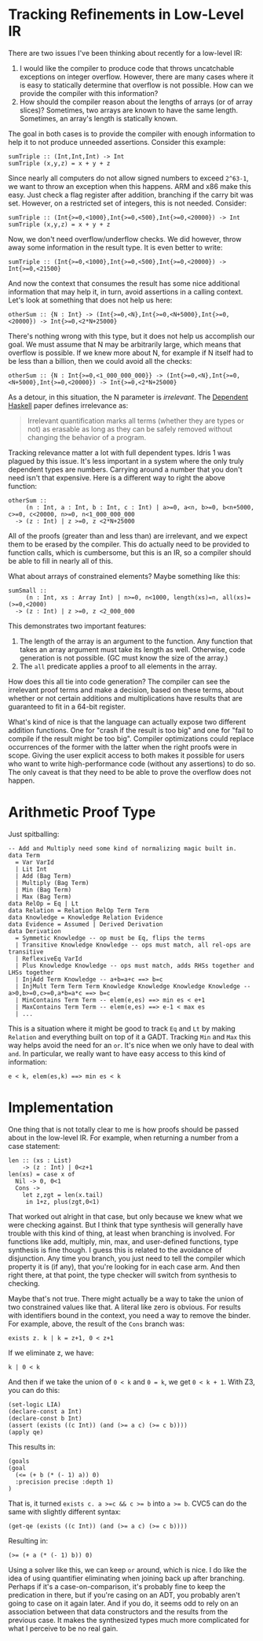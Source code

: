 # Tracking Refinements in Low-Level IR

There are two issues I've been thinking about recently for a low-level IR:

1. I would like the compiler to produce code that throws uncatchable
   exceptions on integer overflow. However, there are many cases where
   it is easy to statically determine that overflow is not possible.
   How can we provide the compiler with this information?
2. How should the compiler reason about the lengths of arrays (or of
   array slices)? Sometimes, two arrays are known to have the same
   length. Sometimes, an array's length is statically known.

The goal in both cases is to provide the compiler with enough information
to help it to not produce unneeded assertions. Consider this example:

    sumTriple :: (Int,Int,Int) -> Int
    sumTriple (x,y,z) = x + y + z

Since nearly all computers do not allow signed numbers to exceed `2^63-1`,
we want to throw an exception when this happens. ARM and x86 make this
easy. Just check a flag register after addition, branching if the carry
bit was set. However, on a restricted set of integers, this is not
needed. Consider:

    sumTriple :: (Int{>=0,<1000},Int{>=0,<500},Int{>=0,<20000}) -> Int
    sumTriple (x,y,z) = x + y + z

Now, we don't need overflow/underflow checks. We did however, throw away
some information in the result type. It is even better to write:

    sumTriple :: (Int{>=0,<1000},Int{>=0,<500},Int{>=0,<20000}) -> Int{>=0,<21500}

And now the context that consumes the result has some nice additional
information that may help it, in turn, avoid assertions in a calling context.
Let's look at something that does not help us here:

    otherSum :: {N : Int} -> (Int{>=0,<N},Int{>=0,<N+5000},Int{>=0,<20000}) -> Int{>=0,<2*N+25000}

There's nothing wrong with this type, but it does not help us accomplish
our goal. We must assume that N may be arbitrarily large, which means
that overflow is possible. If we knew more about N, for example if N itself
had to be less than a billion, then we could avoid all the checks:

    otherSum :: {N : Int{>=0,<1_000_000_000}} -> (Int{>=0,<N},Int{>=0,<N+5000},Int{>=0,<20000}) -> Int{>=0,<2*N+25000}

As a detour, in this situation, the N parameter is *irrelevant*. The
[Dependent Haskell](https://www.cs.cornell.edu/~pamorim/papers/icfp17.pdf) paper
defines irrelevance as:

> Irrelevant quantification marks all terms (whether they are types or not) as
> erasable as long as they can be safely removed without changing the behavior
> of a program.

Tracking relevance matter a lot with full dependent types. Idris 1 was plagued
by this issue. It's less important in a system where the only truly dependent
types are numbers. Carrying around a number that you don't need isn't that
expensive. Here is a different way to right the above function:

    otherSum ::
         (n : Int, a : Int, b : Int, c : Int) | a>=0, a<n, b>=0, b<n+5000, c>=0, c<20000, n>=0, n<1_000_000_000
      -> (z : Int) | z >=0, z <2*N+25000

All of the proofs (greater than and less than) are irrelevant, and we expect
them to be erased by the compiler. This do actually need to be provided
to function calls, which is cumbersome, but this is an IR, so a compiler
should be able to fill in nearly all of this.

What about arrays of constrained elements? Maybe something like this:

    sumSmall ::
         (n : Int, xs : Array Int) | n>=0, n<1000, length(xs)=n, all(xs)=(>=0,<2000)
      -> (z : Int) | z >=0, z <2_000_000

This demonstrates two important features:

1. The length of the array is an argument to the function. Any function that
   takes an array argument must take its length as well. Otherwise, code
   generation is not possible. (GC must know the size of the array.)
2. The `all` predicate applies a proof to all elements in the array.

How does this all tie into code generation? The compiler can see the irrelevant
proof terms and make a decision, based on these terms, about whether or
not certain additions and multiplications have results that are guaranteed
to fit in a 64-bit register.

What's kind of nice is that the language can actually expose two different
addition functions. One for "crash if the result is too big" and one for
"fail to compile if the result might be too big". Compiler optimizations
could replace occurrences of the former with the latter when the right
proofs were in scope. Giving the user explicit access to both makes it
possible for users who want to write high-performance code (without any
assertions) to do so. The only caveat is that they need to be able to
prove the overflow does not happen.

# Arithmetic Proof Type

Just spitballing:

    -- Add and Multiply need some kind of normalizing magic built in.
    data Term
      = Var VarId
      | Lit Int
      | Add (Bag Term)
      | Multiply (Bag Term)
      | Min (Bag Term)
      | Max (Bag Term)
    data RelOp = Eq | Lt
    data Relation = Relation RelOp Term Term
    data Knowledge = Knowledge Relation Evidence
    data Evidence = Assumed | Derived Derivation
    data Derivation
      = Symmetic Knowledge -- op must be Eq, flips the terms
      | Transitive Knowledge Knowledge -- ops must match, all rel-ops are transitive
      | ReflexiveEq VarId
      | Plus Knowledge Knowledge -- ops must match, adds RHSs together and LHSs together
      | InjAdd Term Knowledge -- a+b=a+c ==> b=c
      | InjMult Term Term Term Knowledge Knowledge Knowledge Knowledge -- a>0,b>=0,c>=0,a*b=a*c ==> b=c
      | MinContains Term Term -- elem(e,es) ==> min es < e+1
      | MaxContains Term Term -- elem(e,es) ==> e-1 < max es
      | ...

This is a situation where it might be good to track `Eq` and `Lt` by making
`Relation` and everything built on top of it a GADT. Tracking `Min` and `Max`
this way helps avoid the need for an `or`. It's nice when we only have to deal
with `and`. In particular, we really want to have easy access to this kind of
information:

    e < k, elem(es,k) ==> min es < k

# Implementation

One thing that is not totally clear to me is how proofs should be passed
about in the low-level IR. For example, when returning a number from a
case statement:

    len :: (xs : List)
        -> (z : Int) | 0<z+1
    len(xs) = case x of
      Nil -> 0, 0<1
      Cons ->
        let z,zgt = len(x.tail)
         in 1+z, plus(zgt,0<1)

That worked out alright in that case, but only because we knew what we were
checking against. But I think that type synthesis will generally have
trouble with this kind of thing, at least when branching is involved.
For functions like add, multiply, min, max, and user-defined functions,
type synthesis is fine though. I guess this is related to the avoidance
of disjunction. Any time you branch, you just need to tell the compiler
which property it is (if any), that you're looking for in each case arm.
And then right there, at that point, the type checker will switch from
synthesis to checking.

Maybe that's not true. There might actually be a way to take the union
of two constrained values like that. A literal like zero is obvious.
For results with identifiers bound in the context, you need a way to
remove the binder. For example, above, the result of the `Cons` branch
was:

    exists z. k | k = z+1, 0 < z+1

If we eliminate z, we have:

    k | 0 < k

And then if we take the union of `0 < k` and `0 = k`, we get `0 < k + 1`.
With Z3, you can do this:

    (set-logic LIA)
    (declare-const a Int)
    (declare-const b Int)
    (assert (exists ((c Int)) (and (>= a c) (>= c b))))
    (apply qe)

This results in:

    (goals
    (goal
      (<= (+ b (* (- 1) a)) 0)
      :precision precise :depth 1)
    )

That is, it turned `exists c. a >=c && c >= b` into `a >= b`. CVC5 can do
the same with slightly different syntax:

    (get-qe (exists ((c Int)) (and (>= a c) (>= c b))))

Resulting in:

    (>= (+ a (* (- 1) b)) 0)

Using a solver like this, we can keep `or` around, which is nice. I do
like the idea of using quantifier eliminating when joining back up after
branching. Perhaps if it's a case-on-comparison, it's probably fine to
keep the predication in there, but if you're casing on an ADT, you probably
aren't going to case on it again later. And if you do, it seems odd to rely
on an association between that data constructors and the results from the
previous case. It makes the synthesized types much more complicated for what
I perceive to be no real gain.
